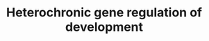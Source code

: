 ---
annotations:
- type: Pathway Ontology
  value: signaling pathway pertinent to development
- type: Pathway Ontology
  value: signaling pathway
authors:
- Kyook
- MaintBot
- Asios Olia
- Fehrhart
- Khanspers
- DeSl
- AlexanderPico
description: The heterochronic pathway, regulating larval development in Caenorhabditis
  elegans, is shown. Caenorhabditis elegans is a good model for studying heterochronic
  genes,due to its invariant cell lineages.  Heterochronic is associated with the
  development of cells or tissues at a "different" time relative to other developmental
  events. Changes in developmental timing are thought to be a driving force of morphological
  evolution.   Regulatory relationships shown here are supported by genetic data,
  but not all are direct.  Lin-42 is not shown, as its complex expression pattern
  and genetic interactions suggest that it acts at multiple steps through out the
  pathways, making its precise placement difficult. In the absence of ligand DAF-12
  represses let-7 family miRNAs.  Arrows indicate activation - Bars indicate repression.
last-edited: 2018-04-14
organisms:
- Caenorhabditis elegans
redirect_from:
- /index.php/Pathway:WP2227
- /instance/WP2227
schema-jsonld:
- '@context': https://schema.org/
  '@id': https://wikipathways.github.io/pathways/WP2227.html
  '@type': Dataset
  creator:
    '@type': Organization
    name: WikiPathways
  description: The heterochronic pathway, regulating larval development in Caenorhabditis
    elegans, is shown. Caenorhabditis elegans is a good model for studying heterochronic
    genes,due to its invariant cell lineages.  Heterochronic is associated with the
    development of cells or tissues at a "different" time relative to other developmental
    events. Changes in developmental timing are thought to be a driving force of morphological
    evolution.   Regulatory relationships shown here are supported by genetic data,
    but not all are direct.  Lin-42 is not shown, as its complex expression pattern
    and genetic interactions suggest that it acts at multiple steps through out the
    pathways, making its precise placement difficult. In the absence of ligand DAF-12
    represses let-7 family miRNAs.  Arrows indicate activation - Bars indicate repression.
  keywords:
  - DAF-12
  - mir-84
  - HBL-1
  - LIN-29
  - LIN-41
  - LIN-46
  - LIN-28
  - lin-4
  - let-7
  - LIN-14
  - mir-241
  - LIN-66
  - mir-48
  license: CC0
  name: Heterochronic gene regulation of development
seo: CreativeWork
title: Heterochronic gene regulation of development
wpid: WP2227
---